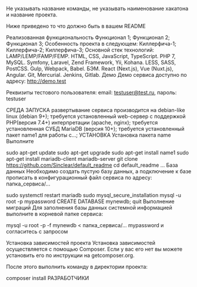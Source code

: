 Не указывать название команды, не указывать наименование хакатона и название проекта.

Ниже приведено то что должно быть в вашем README

Реализованная функциональность
Функционал 1;
Функционал 2;
Функционал 3;
Особенность проекта в следующем:
Киллерфича-1;
Киллерфича-2;
Киллерфича-3;
Основной стек технологий:
LAMP/LEMP/FAMP/FEMP.
HTML, CSS, JavaScript, TypeScript.
PHP 7, MySQL.
Symfony, Laravel, Zend Framework, Yii, Kohana.
LESS, SASS, PostCSS.
Gulp, Webpack, Babel.
БЭМ.
React (Next.js), Vue (Nuxt.js), Angular.
Git, Mercurial.
Jenkins, Gitlab.
Демо
Демо сервиса доступно по адресу: http://demo.test

Реквизиты тестового пользователя: email: testuser@test.ru, пароль: testuser

СРЕДА ЗАПУСКА
развертывание сервиса производится на debian-like linux (debian 9+);
требуется установленный web-сервер с поддержкой PHP(версия 7.4+) интерпретации (apache, nginx);
требуется установленная СУБД MariaDB (версия 10+);
требуется установленный пакет name1 для работы с...;
УСТАНОВКА
Установка пакета name
Выполните

sudo apt-get update
sudo apt-get upgrade
sudo apt-get install name1
sudo apt-get install mariadb-client mariadb-server
git clone https://github.com/Sinclear/default_readme
cd default_readme
...
База данных
Необходимо создать пустую базу данных, а подключение к базе прописать в конфигурационный файл сервиса по адресу: папка_сервиса/...

sudo systemctl restart mariadb
sudo mysql_secure_installation
mysql -u root -p
mypassword
CREATE DATABASE mynewdb;
quit
Выполнение миграций
Для заполнения базы данных системной информацией выполните в корневой папке сервиса:

mysql -u root -p -f mynewdb < папка_сервиса/...
mypassword
и согласитесь с запросом

Установка зависимостей проекта
Установка зависимостей осуществляется с помощью Composer. Если у вас его нет вы можете установить его по инструкции на getcomposer.org.

После этого выполнить команду в директории проекта:

composer install
РАЗРАБОТЧИКИ

